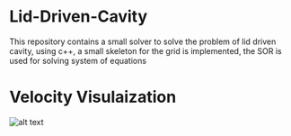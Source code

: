 # Lid-Driven-Cavity
This repository contains a small solver to solve the problem of lid driven cavity, using c++, a small skeleton for the grid is implemented, the SOR is used for solving system of equations

# Velocity Visulaization
![alt text](https://github.com/HishamSaeed/Lid-Driven-Cavity/tree/main/Results/Lid_Driven_cavity_velocity.png)
